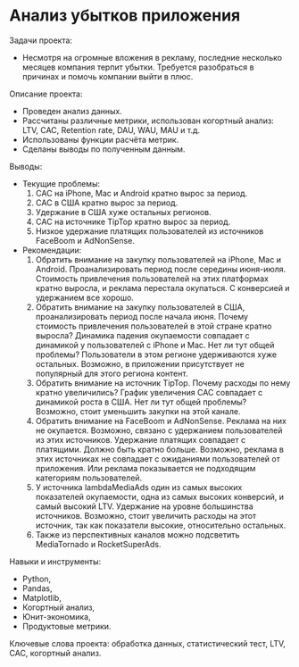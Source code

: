 # Анализ убытков приложения

Задачи проекта:
- Несмотря на огромные вложения в рекламу, последние несколько месяцев компания терпит убытки. Требуется разобраться в причинах и помочь компании выйти в плюс.

Описание проекта:
- Проведен анализ данных.
- Рассчитаны различные метрики, использован когортный анализ: LTV, CAC, Retention rate, DAU, WAU, MAU и т.д. 
- Использованы функции расчёта метрик. 
- Сделаны выводы по полученным данным.

Выводы:
- Текущие проблемы:
    1. САС на iPhone, Mac и Android кратно вырос за период.
    2. САС в США кратно вырос за период.
    3. Удержание в США хуже остальных регионов.
    4. САС на источнике TipTop кратно вырос за период.
    5. Низкое удержание платящих пользователей из источников FaceBoom и AdNonSense.
- Рекомендации:
    1. Обратить внимание на закупку пользователей на iPhone, Mac и Android. Проанализировать период после середины июня-июля. Стоимость привлечения пользователей на этих платформах кратно выросла, и реклама перестала окупаться. С конверсией и удержанием все хорошо.
    2. Обратить внимание на закупку пользователей в США, проанализировать период после начала июня. Почему стоимость привлечения пользователей в этой стране кратно выросла? Динамика падения окупаемости совпадает с динамикой у пользователей с iPhone и Mac. Нет ли тут общей проблемы? Пользователи в этом регионе удерживаются хуже остальных. Возможно, в приложении присутствует не популярный для этого региона контент.
    3. Обратить внимание на источник TipTop. Почему расходы по нему кратно увеличились? График увеличения САС совпадает с динамикой роста в США. Нет ли тут общей проблемы? Возможно, стоит уменьшить закупки на этой канале.
    4. Обратить внимание на FaceBoom и AdNonSense. Реклама на них не окупается. Возможно, связано с удержанием пользователей из этих источников. Удержание платящих совпадает с платящими. Должно быть кратно больше. Возможно, реклама в этих источниках не совпадает с ожиданиями пользователей от приложения. Или реклама показывается не подходящим категориям пользователей.
    5. У источника lambdaMediaAds один из самых высоких показателей окупаемости, одна из самых высоких конверсий, и самый высокий LTV. Удержание на уровне большинства источников. Возможно, стоит увеличить расходы на этот источник, так как показатели высокие, относительно остальных.
    6. Также из перспективных каналов можно подсветить MediaTornado и RocketSuperAds.

Навыки и инструменты:
- Python,
- Pandas,
- Matplotlib,
- Когортный анализ,
- Юнит-экономика,
- Продуктовые метрики.

Ключевые слова проекта: обработка данных, статистический тест, LTV, CAC, когортный анализ.
